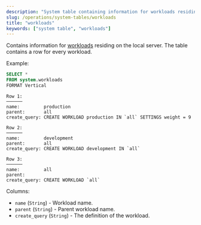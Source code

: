 ```yaml
---
description: "System table containing information for workloads residing on the local server."
slug: /operations/system-tables/workloads
title: "workloads"
keywords: ["system table", "workloads"]
---
```


Contains information for [workloads](/operations/workload-scheduling.md#workload_entity_storage) residing on the local server. The table contains a row for every workload.

Example:

``` sql
SELECT *
FROM system.workloads
FORMAT Vertical
```

``` text
Row 1:
──────
name:         production
parent:       all
create_query: CREATE WORKLOAD production IN `all` SETTINGS weight = 9

Row 2:
──────
name:         development
parent:       all
create_query: CREATE WORKLOAD development IN `all`

Row 3:
──────
name:         all
parent:
create_query: CREATE WORKLOAD `all`
```

Columns:

- `name` (`String`) - Workload name.
- `parent` (`String`) - Parent workload name.
- `create_query` (`String`) - The definition of the workload.
